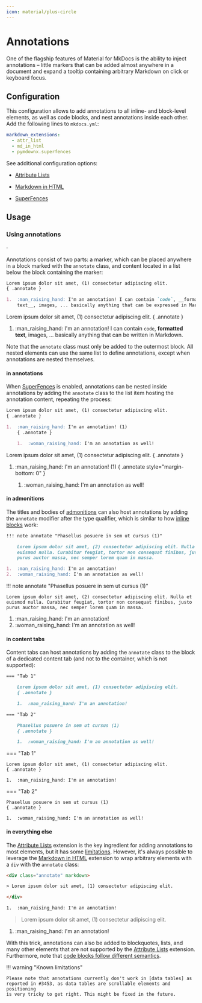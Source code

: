 ```yaml
---
icon: material/plus-circle
---
```


# Annotations

One of the flagship features of Material for MkDocs is the ability to inject
annotations – little markers that can be added almost anywhere in a document
and expand a tooltip containing arbitrary Markdown on click or keyboard focus.

## Configuration

This configuration allows to add annotations to all inline- and block-level
elements, as well as code blocks, and nest annotations inside each other. Add
the following lines to `mkdocs.yml`:

``` yaml
markdown_extensions:
  - attr_list
  - md_in_html
  - pymdownx.superfences
```

See additional configuration options:

- [Attribute Lists]
- [Markdown in HTML]
- [SuperFences]

  [Attribute Lists]: ../setup/extensions/python-markdown.md#attribute-lists
  [Markdown in HTML]: ../setup/extensions/python-markdown.md#markdown-in-html
  [SuperFences]: ../setup/extensions/python-markdown-extensions.md#superfences

## Usage

### Using annotations

<!-- md:version 9.2.0b0 --> ·
<!-- md:flag experimental -->

Annotations consist of two parts: a marker, which can be placed anywhere in
a block marked with the `annotate` class, and content located in a list below
the block containing the marker:

``` markdown title="Text with annotations"
Lorem ipsum dolor sit amet, (1) consectetur adipiscing elit.
{ .annotate }

1.  :man_raising_hand: I'm an annotation! I can contain `code`, __formatted
    text__, images, ... basically anything that can be expressed in Markdown.
```

<div class="result" markdown>

Lorem ipsum dolor sit amet, (1) consectetur adipiscing elit.
{ .annotate }

1.  :man_raising_hand: I'm an annotation! I can contain `code`, __formatted
    text__, images, ... basically anything that can be written in Markdown.

</div>

Note that the `annotate` class must only be added to the outermost block. All
nested elements can use the same list to define annotations, except when
annotations are nested themselves.

#### in annotations

When [SuperFences] is enabled, annotations can be nested inside annotations by
adding the `annotate` class to the list item hosting the annotation content,
repeating the process:

``` markdown title="Text with nested annotations"
Lorem ipsum dolor sit amet, (1) consectetur adipiscing elit.
{ .annotate }

1.  :man_raising_hand: I'm an annotation! (1)
    { .annotate }

    1.  :woman_raising_hand: I'm an annotation as well!
```

<div class="result" markdown>

Lorem ipsum dolor sit amet, (1) consectetur adipiscing elit.
{ .annotate }

1.  :man_raising_hand: I'm an annotation! (1)
    { .annotate style="margin-bottom: 0" }

    1.  :woman_raising_hand: I'm an annotation as well!

</div>

#### in admonitions

The titles and bodies of [admonitions] can also host annotations by adding the
`annotate` modifier after the type qualifier, which is similar to how
[inline blocks] work:

``` markdown title="Admonition with annotations"
!!! note annotate "Phasellus posuere in sem ut cursus (1)"

    Lorem ipsum dolor sit amet, (2) consectetur adipiscing elit. Nulla et
    euismod nulla. Curabitur feugiat, tortor non consequat finibus, justo
    purus auctor massa, nec semper lorem quam in massa.

1.  :man_raising_hand: I'm an annotation!
2.  :woman_raising_hand: I'm an annotation as well!
```

<div class="result" markdown>

!!! note annotate "Phasellus posuere in sem ut cursus (1)"

    Lorem ipsum dolor sit amet, (2) consectetur adipiscing elit. Nulla et
    euismod nulla. Curabitur feugiat, tortor non consequat finibus, justo
    purus auctor massa, nec semper lorem quam in massa.

1.  :man_raising_hand: I'm an annotation!
2.  :woman_raising_hand: I'm an annotation as well!

</div>

  [admonitions]: admonitions.md
  [inline blocks]: admonitions.md#inline-blocks

#### in content tabs

Content tabs can host annotations by adding the `annotate` class to the block
of a dedicated content tab (and not to the container, which is not supported):

``` markdown title="Content tabs with annotations"
=== "Tab 1"

    Lorem ipsum dolor sit amet, (1) consectetur adipiscing elit.
    { .annotate }

    1.  :man_raising_hand: I'm an annotation!

=== "Tab 2"

    Phasellus posuere in sem ut cursus (1)
    { .annotate }

    1.  :woman_raising_hand: I'm an annotation as well!
```

<div class="result" markdown>

=== "Tab 1"

    Lorem ipsum dolor sit amet, (1) consectetur adipiscing elit.
    { .annotate }

    1.  :man_raising_hand: I'm an annotation!

=== "Tab 2"

    Phasellus posuere in sem ut cursus (1)
    { .annotate }

    1.  :woman_raising_hand: I'm an annotation as well!

</div>

#### in everything else

The [Attribute Lists] extension is the key ingredient for adding annotations to 
most elements, but it has some [limitations]. However, it's always possible to
leverage the [Markdown in HTML] extension to wrap arbitrary elements with a
`div` with the `annotate` class:

```` html title="HTML with annotations"
<div class="annotate" markdown>

> Lorem ipsum dolor sit amet, (1) consectetur adipiscing elit.

</div>

1.  :man_raising_hand: I'm an annotation!
````

<div class="result" markdown>
  <div class="annotate" markdown>

> Lorem ipsum dolor sit amet, (1) consectetur adipiscing elit.

  </div>

1.  :man_raising_hand: I'm an annotation!

</div>

With this trick, annotations can also be added to blockquotes, lists, and many
other elements that are not supported by the [Attribute Lists] extension.
Furthermore, note that [code blocks follow different semantics].

!!! warning "Known limitations"

    Please note that annotations currently don't work in [data tables] as
    reported in #3453, as data tables are scrollable elements and positioning
    is very tricky to get right. This might be fixed in the future.

  [limitations]: https://python-markdown.github.io/extensions/attr_list/#limitations
  [code blocks follow different semantics]: code-blocks.md#adding-annotations
  [data tables]: data-tables.md
